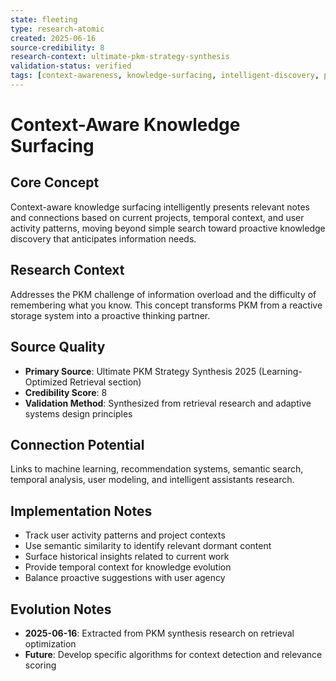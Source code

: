 ```yaml
---
state: fleeting
type: research-atomic
created: 2025-06-16
source-credibility: 8
research-context: ultimate-pkm-strategy-synthesis
validation-status: verified
tags: [context-awareness, knowledge-surfacing, intelligent-discovery, pkm-retrieval]
---
```


# Context-Aware Knowledge Surfacing

## Core Concept

Context-aware knowledge surfacing intelligently presents relevant notes and connections based on current projects, temporal context, and user activity patterns, moving beyond simple search toward proactive knowledge discovery that anticipates information needs.

## Research Context

Addresses the PKM challenge of information overload and the difficulty of remembering what you know. This concept transforms PKM from a reactive storage system into a proactive thinking partner.

## Source Quality

- **Primary Source**: Ultimate PKM Strategy Synthesis 2025 (Learning-Optimized Retrieval section)
- **Credibility Score**: 8
- **Validation Method**: Synthesized from retrieval research and adaptive systems design principles

## Connection Potential

Links to machine learning, recommendation systems, semantic search, temporal analysis, user modeling, and intelligent assistants research.

## Implementation Notes

- Track user activity patterns and project contexts
- Use semantic similarity to identify relevant dormant content
- Surface historical insights related to current work
- Provide temporal context for knowledge evolution
- Balance proactive suggestions with user agency

## Evolution Notes

- **2025-06-16**: Extracted from PKM synthesis research on retrieval optimization
- **Future**: Develop specific algorithms for context detection and relevance scoring